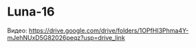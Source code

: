# Luna-16

Видео:
https://drive.google.com/drive/folders/1OPfHI3Phma4Y-mJehNUxD5G82026peqz?usp=drive_link
